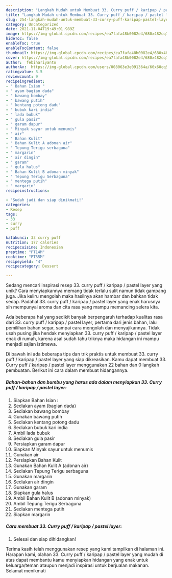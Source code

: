 ```yaml
---
description: "Langkah Mudah untuk Membuat 33. Curry puff / karipap / pastel layer Anti Gagal"
title: "Langkah Mudah untuk Membuat 33. Curry puff / karipap / pastel layer Anti Gagal"
slug: 254-langkah-mudah-untuk-membuat-33-curry-puff-karipap-pastel-layer-anti-gagal
category: Uncategorized
date: 2021-11-04T19:49:01.989Z
image: https://img-global.cpcdn.com/recipes/ea7fafa48b0082e4/680x482cq70/33-curry-puff-karipap-pastel-layer-foto-resep-utama.jpg
hideToc: false
enableToc: true
enableTocContent: false
thumbnail: https://img-global.cpcdn.com/recipes/ea7fafa48b0082e4/680x482cq70/33-curry-puff-karipap-pastel-layer-foto-resep-utama.jpg
cover: https://img-global.cpcdn.com/recipes/ea7fafa48b0082e4/680x482cq70/33-curry-puff-karipap-pastel-layer-foto-resep-utama.jpg
author:  febihariyanto
authorAv:  https://img-global.cpcdn.com/users/008063e3e091364a/60x60cq50/avatar.jpg
ratingvalue: 3.5
reviewcount: 9
recipeingredient:
- " Bahan Isian "
- " ayam bagian dada"
- " bawang bombay"
- " bawang putih"
- " kentang potong dadu"
- " bubuk kari india"
- " lada bubuk"
- " gula pasir"
- " garam dapur"
- " Minyak sayur untuk menumis"
- " air"
- " Bahan Kulit"
- " Bahan Kulit A adonan air"
- " Tepung Terigu serbaguna"
- " margarin"
- " air dingin"
- " garam"
- " gula halus"
- " Bahan Kulit B adonan minyak"
- " Tepung Terigu Serbaguna"
- " mentega putih"
- " margarin"
recipeinstructions:

- "Sudah jadi dan siap dinikmati!"
categories:
- Resep
tags:
- 33
- curry
- puff

katakunci: 33 curry puff 
nutrition: 177 calories
recipecuisine: Indonesian
preptime: "PT14M"
cooktime: "PT35M"
recipeyield: "4"
recipecategory: Dessert

---
```



Sedang mencari inspirasi resep 33. curry puff / karipap / pastel layer yang unik? Cara menyiapkannya memang tidak terlalu sulit namun tidak gampang juga. Jika keliru mengolah maka hasilnya akan hambar dan bahkan tidak sedap. Padahal 33. curry puff / karipap / pastel layer yang enak harusnya sih mempunyai aroma dan cita rasa yang mampu memancing selera kita.


Ada beberapa hal yang sedikit banyak berpengaruh terhadap kualitas rasa dari 33. curry puff / karipap / pastel layer, pertama dari jenis bahan, lalu pemilihan bahan segar, sampai cara mengolah dan menyajikannya. Tidak usah pusing jika hendak menyiapkan 33. curry puff / karipap / pastel layer enak di rumah, karena asal sudah tahu triknya maka hidangan ini mampu menjadi sajian istimewa.




Di bawah ini ada beberapa tips dan trik praktis untuk membuat 33. curry puff / karipap / pastel layer yang siap dikreasikan. Kamu dapat membuat 33. Curry puff / karipap / pastel layer menggunakan 22 bahan dan 0 langkah pembuatan. Berikut ini cara dalam membuat hidangannya.

<!--inarticleads1-->

##### Bahan-bahan dan bumbu yang harus ada dalam menyiapkan 33. Curry puff / karipap / pastel layer:

1. Siapkan  Bahan Isian :
1. Sediakan  ayam (bagian dada)
1. Sediakan  bawang bombay
1. Gunakan  bawang putih
1. Sediakan  kentang potong dadu
1. Sediakan  bubuk kari india
1. Ambil  lada bubuk
1. Sediakan  gula pasir
1. Persiapkan  garam dapur
1. Siapkan  Minyak sayur untuk menumis
1. Gunakan  air
1. Persiapkan  Bahan Kulit
1. Gunakan  Bahan Kulit A (adonan air)
1. Sediakan  Tepung Terigu serbaguna
1. Gunakan  margarin
1. Sediakan  air dingin
1. Gunakan  garam
1. Siapkan  gula halus
1. Ambil  Bahan Kulit B (adonan minyak)
1. Ambil  Tepung Terigu Serbaguna
1. Sediakan  mentega putih
1. Siapkan  margarin




<!--inarticleads2-->

##### Cara membuat 33. Curry puff / karipap / pastel layer:


1. Selesai dan siap dihidangkan!



Terima kasih telah menggunakan resep yang kami tampilkan di halaman ini. Harapan kami, olahan 33. Curry puff / karipap / pastel layer yang mudah di atas dapat membantu kamu menyiapkan hidangan yang enak untuk keluarga/teman ataupun menjadi inspirasi untuk berjualan makanan. Selamat menikmati
